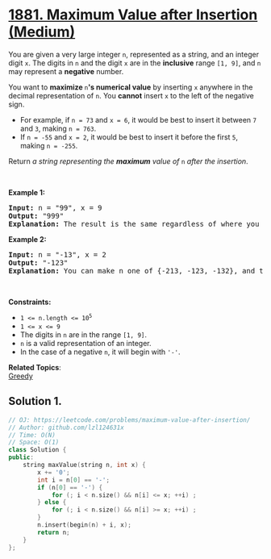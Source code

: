 # [1881. Maximum Value after Insertion (Medium)](https://leetcode.com/problems/maximum-value-after-insertion/)

<p>You are given a very large integer <code>n</code>, represented as a string,​​​​​​ and an integer digit <code>x</code>. The digits in <code>n</code> and the digit <code>x</code> are in the <strong>inclusive</strong> range <code>[1, 9]</code>, and <code>n</code> may represent a <b>negative</b> number.</p>

<p>You want to <strong>maximize </strong><code>n</code><strong>'s numerical value</strong> by inserting <code>x</code> anywhere in the decimal representation of <code>n</code>​​​​​​. You <strong>cannot</strong> insert <code>x</code> to the left of the negative sign.</p>

<ul>
	<li>For example, if <code>n = 73</code> and <code>x = 6</code>, it would be best to insert it between <code>7</code> and <code>3</code>, making <code>n = 763</code>.</li>
	<li>If <code>n = -55</code> and <code>x = 2</code>, it would be best to insert it before the first <code>5</code>, making <code>n = -255</code>.</li>
</ul>

<p>Return <em>a string representing the <strong>maximum</strong> value of </em><code>n</code><em>​​​​​​ after the insertion</em>.</p>

<p>&nbsp;</p>
<p><strong>Example 1:</strong></p>

<pre><strong>Input:</strong> n = "99", x = 9
<strong>Output:</strong> "999"
<strong>Explanation:</strong> The result is the same regardless of where you insert 9.
</pre>

<p><strong>Example 2:</strong></p>

<pre><strong>Input:</strong> n = "-13", x = 2
<strong>Output:</strong> "-123"
<strong>Explanation:</strong> You can make n one of {-213, -123, -132}, and the largest of those three is -123.
</pre>

<p>&nbsp;</p>
<p><strong>Constraints:</strong></p>

<ul>
	<li><code>1 &lt;= n.length &lt;= 10<sup>5</sup></code></li>
	<li><code>1 &lt;= x &lt;= 9</code></li>
	<li>The digits in <code>n</code>​​​ are in the range <code>[1, 9]</code>.</li>
	<li><code>n</code> is a valid representation of an integer.</li>
	<li>In the case of a negative <code>n</code>,​​​​​​ it will begin with <code>'-'</code>.</li>
</ul>


**Related Topics**:  
[Greedy](https://leetcode.com/tag/greedy/)

## Solution 1.

```cpp
// OJ: https://leetcode.com/problems/maximum-value-after-insertion/
// Author: github.com/lzl124631x
// Time: O(N)
// Space: O(1)
class Solution {
public:
    string maxValue(string n, int x) {
        x += '0';
        int i = n[0] == '-';
        if (n[0] == '-') {
            for (; i < n.size() && n[i] <= x; ++i) ;
        } else {
            for (; i < n.size() && n[i] >= x; ++i) ;
        }
        n.insert(begin(n) + i, x);
        return n;
    }
};
```